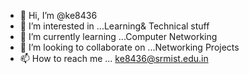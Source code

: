 - 👋 Hi, I’m @ke8436
- 👀 I’m interested in ...Learning& Technical stuff
- 🌱 I’m currently learning ...Computer Networking
- 💞️ I’m looking to collaborate on ...Networking Projects
- 📫 How to reach me ... ke8436@srmist.edu.in

<!---
ke8436/ke8436 is a ✨ special ✨ repository because its `README.md` (this file) appears on your GitHub profile.
You can click the Preview link to take a look at your changes.
--->
